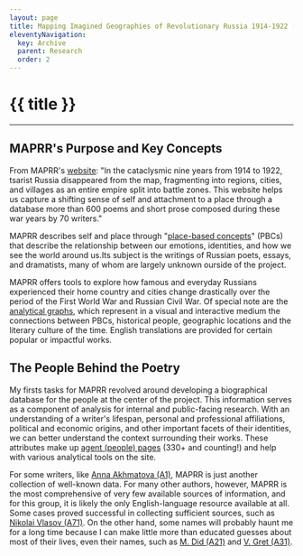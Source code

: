 ```yaml
---
layout: page
title: Mapping Imagined Geographies of Revolutionary Russia 1914-1922 (MAPRR)
eleventyNavigation:
  key: Archive
  parent: Research
  order: 2
---
```

# {{ title }}
___
## MAPRR's Purpose and Key Concepts

From MAPRR's [website](https://maprr.iath.virginia.edu/): "In the cataclysmic nine years from 1914 to 1922, tsarist Russia disappeared from the map, fragmenting into regions, cities, and villages as an entire empire split into battle zones. This website helps us capture a shifting sense of self and attachment to a place through a database more than 600 poems and short prose composed during these war years by 70 writers."

MAPRR describes self and place through "[place-based concepts](https://maprr.iath.virginia.edu/place_based_concepts)" (PBCs) that describe the relationship between our emotions, identities, and how we see the world around us.Its subject is the writings of Russian poets, essays, and dramatists, many of whom are largely unknown ourside of the project. 

MAPRR offers tools to explore how famous and everyday Russians experienced their home country and cities change drastically over the period of the First World War and Russian Civil War. Of special note are the [analytical graphs](https://maprr.iath.virginia.edu/graphs), which represent in a visual and interactive medium the connections between PBCs, historical people, geographic locations and the literary culture of the time. English translations are provided for certain popular or impactful works.

## The People Behind the Poetry

My firsts tasks for MAPRR revolved around developing a biographical database for the people at the center of the project. This information serves as a component of analysis for internal and public-facing research. With an understanding of a writer's lifespan, personal and professional affiliations, political and economic origins, and other important facets of their identities, we can better understand the context surrounding their works. These attributes make up [agent (people) pages](https://maprr.iath.virginia.edu/agents) (330+ and counting!) and help with various analytical tools on the site.

For some writers, like [Anna Akhmatova (A1)](https://maprr.iath.virginia.edu/agents/1), MAPRR is just another collection of well-known data. For many other authors, however, MAPRR is the most comprehensive of very few available sources of information, and for this group, it is likely the only English-language resource available at all. Some cases proved successful in collecting sufficient sources, such as [Nikolai Vlasov (A71)](https://maprr.iath.virginia.edu/agents/71). On the other hand, some names will probably haunt me for a long time because I can make little more than educated guesses about most of their lives, even their names, such as [M. Did (A21)](https://maprr.iath.virginia.edu/agents/21) and [V. Gret (A31)](https://maprr.iath.virginia.edu/agents/31).

<!-- ## MAPRR's Project Schema  -->